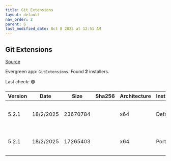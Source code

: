 ```yaml
---
title: Git Extensions
layout: default
nav_order: 2
parent: G
last_modified_date: Oct 8 2025 at 12:51 AM
---
```


## Git Extensions

[Source](https://github.com/gitextensions/gitextensions)

Evergreen app: `GitExtensions`. Found **2** installers.

Last check: 🟢

| Version | Date      | Size     | Sha256 | Architecture | InstallerType | Type | URI                                                                                                                                                                                                                                                          |
| ------- | --------- | -------- | ------ | ------------ | ------------- | ---- | ------------------------------------------------------------------------------------------------------------------------------------------------------------------------------------------------------------------------------------------------------------ |
| 5.2.1   | 18/2/2025 | 23670784 |        | x64          | Default       | msi  | [https://github.com/gitextensions/gitextensions/releases/download/v5.2.1/GitExtensions-x64-5.2.1.18061-0d74cfdc3.msi](https://github.com/gitextensions/gitextensions/releases/download/v5.2.1/GitExtensions-x64-5.2.1.18061-0d74cfdc3.msi)                   |
| 5.2.1   | 18/2/2025 | 17265403 |        | x64          | Portable      | zip  | [https://github.com/gitextensions/gitextensions/releases/download/v5.2.1/GitExtensions-Portable-x64-5.2.1.18061-0d74cfdc3.zip](https://github.com/gitextensions/gitextensions/releases/download/v5.2.1/GitExtensions-Portable-x64-5.2.1.18061-0d74cfdc3.zip) |
